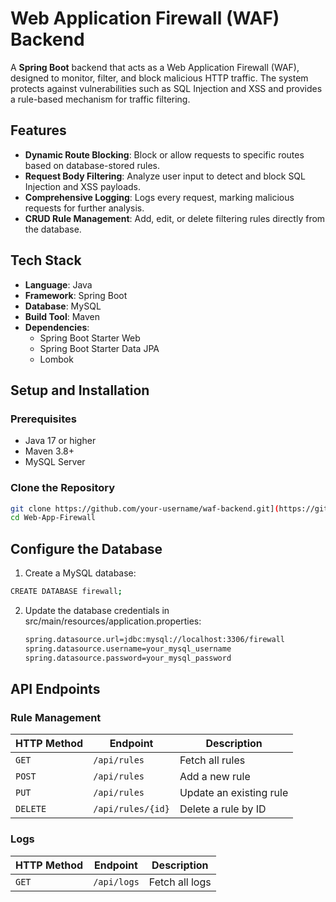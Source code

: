 # **Web Application Firewall (WAF) Backend**

A **Spring Boot** backend that acts as a Web Application Firewall (WAF), designed to monitor, filter, and block malicious HTTP traffic. The system protects against vulnerabilities such as SQL Injection and XSS and provides a rule-based mechanism for traffic filtering.

## **Features**
- **Dynamic Route Blocking**: Block or allow requests to specific routes based on database-stored rules.
- **Request Body Filtering**: Analyze user input to detect and block SQL Injection and XSS payloads.
- **Comprehensive Logging**: Logs every request, marking malicious requests for further analysis.
- **CRUD Rule Management**: Add, edit, or delete filtering rules directly from the database.

## **Tech Stack**
- **Language**: Java
- **Framework**: Spring Boot
- **Database**: MySQL
- **Build Tool**: Maven
- **Dependencies**:
  - Spring Boot Starter Web
  - Spring Boot Starter Data JPA
  - Lombok

## **Setup and Installation**

### **Prerequisites**
- Java 17 or higher
- Maven 3.8+
- MySQL Server

### **Clone the Repository**
```bash
git clone https://github.com/your-username/waf-backend.git](https://github.com/NabilMouzouna/Web-App-Firewall.git
cd Web-App-Firewall
```
## **Configure the Database**
1.	Create a MySQL database:
   ```bash
CREATE DATABASE firewall;
```
2. Update the database credentials in src/main/resources/application.properties:
   ```bash
   spring.datasource.url=jdbc:mysql://localhost:3306/firewall
   spring.datasource.username=your_mysql_username
   spring.datasource.password=your_mysql_password
   ```
## **API Endpoints**

### **Rule Management**
| HTTP Method | Endpoint         | Description                        |
|-------------|------------------|------------------------------------|
| `GET`       | `/api/rules`     | Fetch all rules                   |
| `POST`      | `/api/rules`     | Add a new rule                    |
| `PUT`       | `/api/rules`     | Update an existing rule           |
| `DELETE`    | `/api/rules/{id}` | Delete a rule by ID              |

### **Logs**
| HTTP Method | Endpoint         | Description                        |
|-------------|------------------|------------------------------------|
| `GET`       | `/api/logs`      | Fetch all logs                    |

